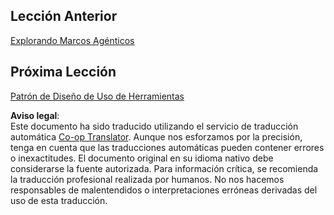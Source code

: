 <!--
CO_OP_TRANSLATOR_METADATA:
{
  "original_hash": "33243670d725b71857eee62f64ac2d09",
  "translation_date": "2025-07-12T09:15:28+00:00",
  "source_file": "03-agentic-design-patterns/README.md",
  "language_code": "es"
}
-->
## Lección Anterior

[Explorando Marcos Agénticos](../02-explore-agentic-frameworks/README.md)

## Próxima Lección

[Patrón de Diseño de Uso de Herramientas](../04-tool-use/README.md)

**Aviso legal**:  
Este documento ha sido traducido utilizando el servicio de traducción automática [Co-op Translator](https://github.com/Azure/co-op-translator). Aunque nos esforzamos por la precisión, tenga en cuenta que las traducciones automáticas pueden contener errores o inexactitudes. El documento original en su idioma nativo debe considerarse la fuente autorizada. Para información crítica, se recomienda la traducción profesional realizada por humanos. No nos hacemos responsables de malentendidos o interpretaciones erróneas derivadas del uso de esta traducción.